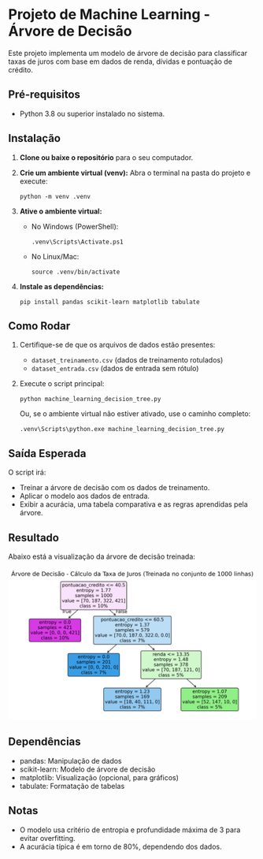 # Projeto de Machine Learning - Árvore de Decisão

Este projeto implementa um modelo de árvore de decisão para classificar taxas de juros com base em dados de renda, dívidas e pontuação de crédito.

## Pré-requisitos

- Python 3.8 ou superior instalado no sistema.

## Instalação

1. **Clone ou baixe o repositório** para o seu computador.

2. **Crie um ambiente virtual (venv):**
   Abra o terminal na pasta do projeto e execute:
   ```
   python -m venv .venv
   ```

3. **Ative o ambiente virtual:**
   - No Windows (PowerShell):
     ```
     .venv\Scripts\Activate.ps1
     ```
   - No Linux/Mac:
     ```
     source .venv/bin/activate
     ```

4. **Instale as dependências:**
   ```
   pip install pandas scikit-learn matplotlib tabulate
   ```

## Como Rodar

1. Certifique-se de que os arquivos de dados estão presentes:
   - `dataset_treinamento.csv` (dados de treinamento rotulados)
   - `dataset_entrada.csv` (dados de entrada sem rótulo)

2. Execute o script principal:
   ```
   python machine_learning_decision_tree.py
   ```

   Ou, se o ambiente virtual não estiver ativado, use o caminho completo:
   ```
   .venv\Scripts\python.exe machine_learning_decision_tree.py
   ```

## Saída Esperada

O script irá:
- Treinar a árvore de decisão com os dados de treinamento.
- Aplicar o modelo aos dados de entrada.
- Exibir a acurácia, uma tabela comparativa e as regras aprendidas pela árvore.

## Resultado

Abaixo está a visualização da árvore de decisão treinada:

![Árvore de Decisão](./assets/image/arvore_decisao.png)

## Dependências

- pandas: Manipulação de dados
- scikit-learn: Modelo de árvore de decisão
- matplotlib: Visualização (opcional, para gráficos)
- tabulate: Formatação de tabelas

## Notas

- O modelo usa critério de entropia e profundidade máxima de 3 para evitar overfitting.
- A acurácia típica é em torno de 80%, dependendo dos dados.
